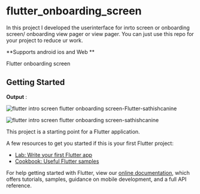 # flutter_onboarding_screen
In this project I developed the userinterface for inrto screen or onboarding screen/ onboarding view pager or view pager.
You can just use this repo for your project to reduce ur work.

**Supports android ios and Web **

Flutter onboarding screen

## Getting Started

**Output** : 

![flutter intro screen flutter onboarding screen-Flutter-sathishcanine](https://user-images.githubusercontent.com/21257332/165447900-5d608c43-0e88-4919-9136-1c713e257a5d.png)

![flutter intro screen flutter onboarding screen-sathishcanine](https://user-images.githubusercontent.com/21257332/165447903-d12e8193-9e2c-466b-a821-54f4efb0b1fa.png)


This project is a starting point for a Flutter application.

A few resources to get you started if this is your first Flutter project:

- [Lab: Write your first Flutter app](https://flutter.dev/docs/get-started/codelab)
- [Cookbook: Useful Flutter samples](https://flutter.dev/docs/cookbook)

For help getting started with Flutter, view our
[online documentation](https://flutter.dev/docs), which offers tutorials,
samples, guidance on mobile development, and a full API reference.

